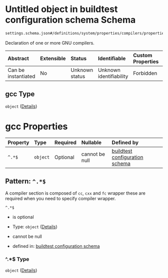 # Untitled object in buildtest configuration schema Schema

```txt
settings.schema.json#/definitions/system/properties/compilers/properties/compiler/properties/gcc
```

Declaration of one or more GNU compilers.

| Abstract            | Extensible | Status         | Identifiable            | Custom Properties | Additional Properties | Access Restrictions | Defined In                                                                   |
| :------------------ | :--------- | :------------- | :---------------------- | :---------------- | :-------------------- | :------------------ | :--------------------------------------------------------------------------- |
| Can be instantiated | No         | Unknown status | Unknown identifiability | Forbidden         | Allowed               | none                | [settings.schema.json\*](../out/settings.schema.json "open original schema") |

## gcc Type

`object` ([Details](settings-definitions-system-properties-compilers-properties-compiler-properties-gcc.md))

# gcc Properties

| Property | Type     | Required | Nullable       | Defined by                                                                                                                                                                                           |
| :------- | :------- | :------- | :------------- | :--------------------------------------------------------------------------------------------------------------------------------------------------------------------------------------------------- |
| `^.*$`   | `object` | Optional | cannot be null | [buildtest configuration schema](settings-definitions-compiler_section.md "settings.schema.json#/definitions/system/properties/compilers/properties/compiler/properties/gcc/patternProperties/^.*$") |

## Pattern: `^.*$`

A compiler section is composed of `cc`, `cxx` and `fc` wrapper these are required when you need to specify compiler wrapper.

`^.*$`

*   is optional

*   Type: `object` ([Details](settings-definitions-compiler_section.md))

*   cannot be null

*   defined in: [buildtest configuration schema](settings-definitions-compiler_section.md "settings.schema.json#/definitions/system/properties/compilers/properties/compiler/properties/gcc/patternProperties/^.*$")

### ^.\*$ Type

`object` ([Details](settings-definitions-compiler_section.md))

